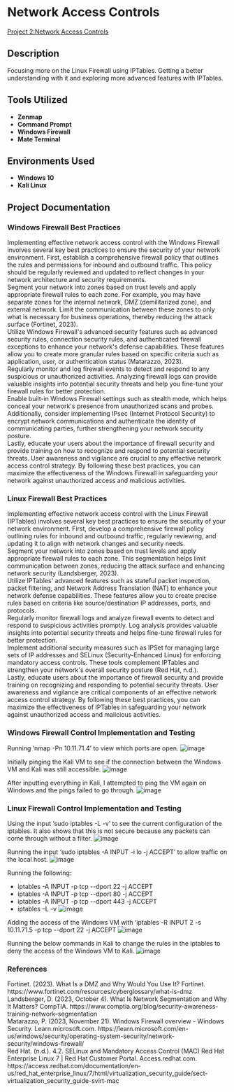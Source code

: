 <h1>Network Access Controls</h1>

[Project 2:Network Access Controls](https://github.com/user-attachments/files/17102227/dombrowiak_CST620_Project1.pdf)

<h2>Description</h2>
Focusing more on the Linux Firewall using IPTables. Getting a better understanding with it and exploring more advanced features with IPTables.


<h2>Tools Utilized</h2>

- <b>Zenmap</b> 
- <b>Command Prompt</b>
- <b>Windows Firewall</b>
- <b>Mate Terminal</b>

<h2>Environments Used </h2>

- <b>Windows 10</b>
- <b>Kali Linux</b>

<h2>Project Documentation</h2>
<h3>Windows Firewall Best Practices</h3>
Implementing effective network access control with the Windows Firewall involves several key best practices to ensure the security of your network environment. First, establish a comprehensive firewall policy that outlines the rules and permissions for inbound and outbound traffic. This policy should be regularly reviewed and updated to reflect changes in your network architecture and security requirements.</br>
Segment your network into zones based on trust levels and apply appropriate firewall rules to each zone. For example, you may have separate zones for the internal network, DMZ (demilitarized zone), and external network. Limit the communication between these zones to only what is necessary for business operations, thereby reducing the attack surface (Fortinet, 2023).</br>
Utilize Windows Firewall's advanced security features such as advanced security rules, connection security rules, and authenticated firewall exceptions to enhance your network's defense capabilities. These features allow you to create more granular rules based on specific criteria such as application, user, or authentication status (Matarazzo, 2023).</br>
Regularly monitor and log firewall events to detect and respond to any suspicious or unauthorized activities. Analyzing firewall logs can provide valuable insights into potential security threats and help you fine-tune your firewall rules for better protection.</br>
Enable built-in Windows Firewall settings such as stealth mode, which helps conceal your network's presence from unauthorized scans and probes. Additionally, consider implementing IPsec (Internet Protocol Security) to encrypt network communications and authenticate the identity of communicating parties, further strengthening your network security posture.</br>
Lastly, educate your users about the importance of firewall security and provide training on how to recognize and respond to potential security threats. User awareness and vigilance are crucial to any effective network access control strategy. By following these best practices, you can maximize the effectiveness of the Windows Firewall in safeguarding your network against unauthorized access and malicious activities.</br>
<h3>Linux Firewall Best Practices</h3>
Implementing effective network access control with the Linux Firewall (IPTables) involves several key best practices to ensure the security of your network environment. First, develop a comprehensive firewall policy outlining rules for inbound and outbound traffic, regularly reviewing, and updating it to align with network changes and security needs.</br>
Segment your network into zones based on trust levels and apply appropriate firewall rules to each zone. This segmentation helps limit communication between zones, reducing the attack surface and enhancing network security (Landsberger, 2023).</br>
Utilize IPTables' advanced features such as stateful packet inspection, packet filtering, and Network Address Translation (NAT) to enhance your network defense capabilities. These features allow you to create precise rules based on criteria like source/destination IP addresses, ports, and protocols.</br>
Regularly monitor firewall logs and analyze firewall events to detect and respond to suspicious activities promptly. Log analysis provides valuable insights into potential security threats and helps fine-tune firewall rules for better protection.</br>
Implement additional security measures such as IPSet for managing large sets of IP addresses and SELinux (Security-Enhanced Linux) for enforcing mandatory access controls. These tools complement IPTables and strengthen your network's overall security posture (Red Hat, n.d.).</br>
Lastly, educate users about the importance of firewall security and provide training on recognizing and responding to potential security threats. User awareness and vigilance are critical components of an effective network access control strategy. By following these best practices, you can maximize the effectiveness of IPTables in safeguarding your network against unauthorized access and malicious activities.</br>

<h3>Windows Firewall Control Implementation and Testing</h3>

Running ‘nmap -Pn 10.11.71.4’ to view which ports are open. 
![image](https://github.com/user-attachments/assets/4b04166a-9b55-4ee4-9798-8adf0ebc29cf)

Initially pinging the Kali VM to see if the connection between the Windows VM and Kali was still accessible.
![image](https://github.com/user-attachments/assets/7c475064-1438-4f93-a0aa-5d631e9445da)

After inputting everything in Kali, I attempted to ping the VM again on Windows and the pings failed to go through.
![image](https://github.com/user-attachments/assets/a1d9a27e-b875-43ba-a3b8-8f509a637aa4)

<h3>Linux Firewall Control Implementation and Testing</h3>

Using the input ‘sudo iptables -L -v’ to see the current configuration of the iptables. It also shows that this is not secure because any packets can come through without a filter.
![image](https://github.com/user-attachments/assets/26142901-34d6-4452-ae67-bc20af245129)

Running the input ‘sudo iptables -A INPUT -i lo -j ACCEPT’ to allow traffic on the local host.
![image](https://github.com/user-attachments/assets/afa51738-56fb-45b4-9464-ea17c03f13c0)

Running the following: 
- iptables -A INPUT -p tcp --dport 22 -j ACCEPT
- iptables -A INPUT -p tcp --dport 80 -j ACCEPT
- iptables -A INPUT -p tcp --dport 443 -j ACCEPT
- iptables –L -v
![image](https://github.com/user-attachments/assets/3501767e-6b14-41e6-b66a-4e1c72462447)

Adding the access of the Windows VM with ‘iptables -R INPUT 2 -s 10.11.71.5 -p tcp --dport 22 -j ACCEPT
![image](https://github.com/user-attachments/assets/47f97709-eba7-4fce-b6c0-b3ebff47e566)

Running the below commands in Kali to change the rules in the iptables to deny the access of the Windows VM to Kali.
![image](https://github.com/user-attachments/assets/69f3e559-8ee9-4953-a9aa-ffb5919b17c9)

<h3>References</h3>
Fortinet. (2023). What Is a DMZ and Why Would You Use It? Fortinet. https://www.fortinet.com/resources/cyberglossary/what-is-dmz</br>
Landsberger, D. (2023, October 4). What Is Network Segmentation and Why It Matters? CompTIA. https://www.comptia.org/blog/security-awareness-training-network-segmentation</br>
Matarazzo, P. (2023, November 21). Windows Firewall overview - Windows Security. Learn.microsoft.com. https://learn.microsoft.com/en-us/windows/security/operating-system-security/network-security/windows-firewall/</br>
Red Hat. (n.d.). 4.2. SELinux and Mandatory Access Control (MAC) Red Hat Enterprise Linux 7 | Red Hat Customer Portal. Access.redhat.com. https://access.redhat.com/documentation/en-us/red_hat_enterprise_linux/7/html/virtualization_security_guide/sect-virtualization_security_guide-svirt-mac</br>




